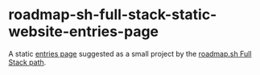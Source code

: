 # roadmap-sh-full-stack-static-website-entries-page

A static [entries page](https://cs.fyi/) suggested as a small project by the [roadmap.sh Full Stack path](https://roadmap.sh/full-stack).

